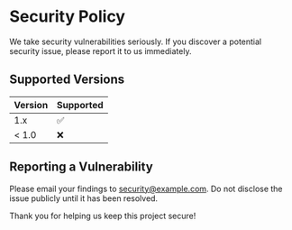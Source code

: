 # Security Policy

We take security vulnerabilities seriously. If you discover a potential security issue, please report it to us immediately.

## Supported Versions

| Version | Supported |
| ------- | --------- |
| 1.x     | ✅         |
| < 1.0   | ❌         |

## Reporting a Vulnerability

Please email your findings to [security@example.com](mailto:security@example.com). Do not disclose the issue publicly until it has been resolved.

Thank you for helping us keep this project secure!
